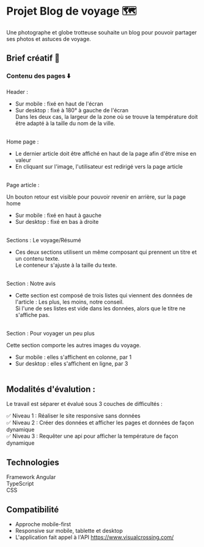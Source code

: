 # Projet Blog de voyage 🗺️

Une photographe et globe trotteuse souhaite un blog pour pouvoir partager ses photos et astuces de voyage.

## Brief créatif :art:

### Contenu des pages :arrow_down:
Header : <br>

- Sur mobile : fixé en haut de l'écran <br>
- Sur desktop : fixé à 180° à gauche de l'écran <br>
Dans les deux cas, la largeur de la zone où se trouve la température doit être adapté à la taille du nom de la ville. <br><br>


Home page : <br>

- Le dernier article doit être affiché en haut de la page afin d'être mise en valeur <br>
- En cliquant sur l'image, l'utilisateur est redirigé vers la page article <br><br>


Page article : <br>

Un bouton retour est visible pour pouvoir revenir en arrière, sur la page home <br>
- Sur mobile : fixé en haut à gauche <br>
- Sur desktop : fixé en bas à droite <br><br>


Sections : Le voyage/Résumé <br>

- Ces deux sections utilisent un même composant qui prennent un titre et un contenu texte. <br>
Le conteneur s'ajuste à la taille du texte. <br><br>


Section : Notre avis <br>

- Cette section est composé de trois listes qui viennent des données de l'article : Les plus, les moins, notre conseil. <br>
Si l'une de ses listes est vide dans les données, alors que le titre ne s'affiche pas. <br><br>


Section : Pour voyager un peu plus <br>

Cette section comporte les autres images du voyage. <br>
- Sur mobile : elles s'affichent en colonne, par 1
- Sur desktop : elles s'affichent en ligne, par 3 <br><br>


## Modalités d'évalution :
Le travail est séparer et évalué sous 3 couches de difficultés :

:white_check_mark: Niveau 1 : Réaliser le site responsive sans données <br>
:white_check_mark: Niveau 2 : Créer des données et afficher les pages et données de façon dynamique <br>
:white_check_mark: Niveau 3 : Requêter une api pour afficher la température de façon dynamique

## Technologies
Framework Angular <br>
TypeScript <br>
CSS

## Compatibilité

- Approche mobile-first <br>
- Responsive sur mobile, tablette et desktop <br>
- L'application fait appel à l'API https://www.visualcrossing.com/

